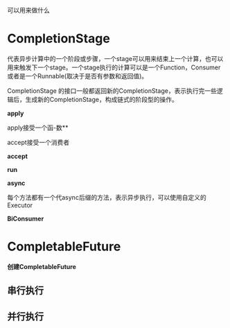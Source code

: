 可以用来做什么





# **CompletionStage**

代表异步计算中的一个阶段或步骤，一个stage可以用来结束上一个计算，也可以用来触发下一个stage。一个stage执行的计算可以是一个Function，Consumer或者是一个Runnable(取决于是否有参数和返回值)。

CompletionStage 的接口一般都返回新的CompletionStage，表示执行完一些逻辑后，生成新的CompletionStage，构成链式的阶段型的操作。



**apply**

apply接受一个函-数**

accept接受一个消费者



**accept**



**run**



**async**

每个方法都有一个代async后缀的方法，表示异步执行，可以使用自定义的Executor



 **BiConsumer** 



# CompletableFuture



**创建CompletableFuture**





## 串行执行



## **并行执行**